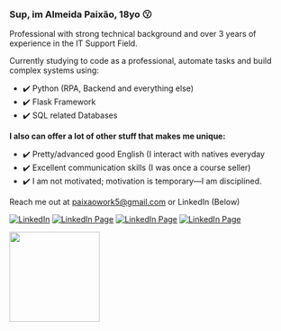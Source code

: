 ### Sup, im Almeida Paixão, 18yo 😗
<div>
Professional with strong technical background and over 3 years of experience in the IT Support Field.

Currently studying to code as a professional, automate tasks and build complex systems using:
<ul>
 <li>✔️ Python (RPA, Backend and everything else)</li>
 <li>✔️ Flask Framework</li>
 <li>✔️ SQL related Databases</li>
</ul>

<b>I also can offer a lot of other stuff that makes me unique:</b>

<ul>
 <li>✔️ Pretty/advanced good English (I interact with natives everyday</li>
 <li>✔️ Excellent communication skills (I was once a course seller)</li>
 <li>✔️ I am not motivated; motivation is temporary—I am disciplined.</li>
</ul>

Reach me out at paixaowork5@gmail.com or LinkedIn (Below)


[![LinkedIn](https://img.shields.io/badge/LinkedIn-0077B5?style=for-the-badge&logo=linkedin&logoColor=white)](https://www.linkedin.com/in/almeidapaixao/)
[![LinkedIn Page](https://img.shields.io/badge/Gmail-D14836?style=for-the-badge&logo=gmail&logoColor=white)](https://is.gd/emailalmeida)
[![LinkedIn Page](https://img.shields.io/badge/-LeetCode-FFA116?style=for-the-badge&logo=LeetCode&logoColor=black)](https://leetcode.com/paixaoalmeida/)
[![LinkedIn Page](https://img.shields.io/badge/Discord-7289DA?style=for-the-badge&logo=discord&logoColor=white)](parangolé#4498)


<img height="160em" src="https://github-readme-stats.vercel.app/api/top-langs/?username=paixaoalmeida&layout=compact&theme=dark&langs_count=7"/>
</div><br/>

</div><br/>

</div><br/>

